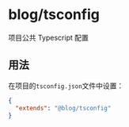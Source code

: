 # blog/tsconfig

项目公共 Typescript 配置

## 用法

在项目的`tsconfig.json`文件中设置：

```json
{
  "extends": "@blog/tsconfig"
}
```
